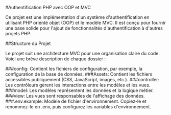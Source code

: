 #Authentification PHP avec OOP et MVC

Ce projet est une implémentation d'un système d'authentification en utilisant PHP orienté objet (OOP) et le modèle MVC. 
Il est conçu pour fournir une base solide pour l'ajout de fonctionnalités d'authentification à d'autres projets PHP.

##Structure du Projet

Le projet suit une architecture MVC pour une organisation claire du code. Voici une brève description de chaque dossier :

###config: Contient les fichiers de configuration, par exemple, la configuration de la base de données.
###Assets: Contient les fichiers accessibles publiquement (CSS, JavaScript, images, etc.).
###controller: Les contrôleurs gèrent les interactions entre les modèles et les vues.
###model: Les modèles représentent les données et la logique métier.
###view: Les vues sont responsables de l'affichage des données.
###.env.example: Modèle de fichier d'environnement. Copiez-le et renommez-le en .env, puis configurez les variables d'environnement.
